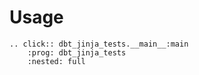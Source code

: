 # Usage

```{eval-rst}
.. click:: dbt_jinja_tests.__main__:main
    :prog: dbt_jinja_tests
    :nested: full
```
